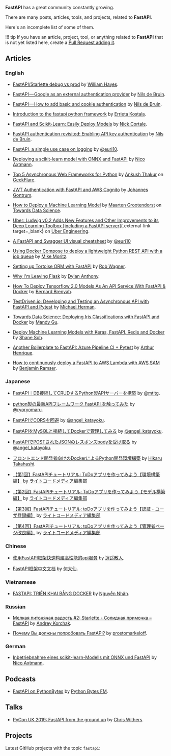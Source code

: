 **FastAPI** has a great community constantly growing.

There are many posts, articles, tools, and projects, related to **FastAPI**.

Here's an incomplete list of some of them.

!!! tip
    If you have an article, project, tool, or anything related to **FastAPI** that is not yet listed here, create a <a href="https://github.com/tiangolo/fastapi/edit/master/docs/external-links.md" class="external-link" target="_blank">Pull Request adding it</a>.

## Articles

### English

* <a href="https://medium.com/@williamhayes/fastapi-starlette-debug-vs-prod-5f7561db3a59" class="external-link" target="_blank">FastAPI/Starlette debug vs prod</a> by <a href="https://medium.com/@williamhayes" class="external-link" target="_blank">William Hayes</a>.

* <a href="https://medium.com/data-rebels/fastapi-google-as-an-external-authentication-provider-3a527672cf33" class="external-link" target="_blank">FastAPI — Google as an external authentication provider</a> by <a href="https://medium.com/@nils_29588" class="external-link" target="_blank">Nils de Bruin</a>.

* <a href="https://medium.com/data-rebels/fastapi-how-to-add-basic-and-cookie-authentication-a45c85ef47d3" class="external-link" target="_blank">FastAPI — How to add basic and cookie authentication</a> by <a href="https://medium.com/@nils_29588" class="external-link" target="_blank">Nils de Bruin</a>.

* <a href="https://dev.to/errietta/introduction-to-the-fastapi-python-framework-2n10" class="external-link" target="_blank">Introduction to the fastapi python framework</a> by <a href="https://dev.to/errietta" class="external-link" target="_blank">Errieta Kostala</a>.

* <a href="http://nickc1.github.io/api,/scikit-learn/2019/01/10/scikit-fastapi.html" class="external-link" target="_blank">FastAPI and Scikit-Learn: Easily Deploy Models</a> by <a href="http://nickc1.github.io/" class="external-link" target="_blank">Nick Cortale</a>.

* <a href="https://medium.com/data-rebels/fastapi-authentication-revisited-enabling-api-key-authentication-122dc5975680" class="external-link" target="_blank">FastAPI authentication revisited: Enabling API key authentication</a> by <a href="https://medium.com/@nils_29588" class="external-link" target="_blank">Nils de Bruin</a>.

* <a href="https://blog.bartab.fr/fastapi-logging-on-the-fly/" class="external-link" target="_blank">FastAPI, a simple use case on logging</a> by <a href="https://blog.bartab.fr/" class="external-link" target="_blank">@euri10</a>.

* <a href="https://medium.com/@nico.axtmann95/deploying-a-scikit-learn-model-with-onnx-und-fastapi-1af398268915" class="external-link" target="_blank">Deploying a scikit-learn model with ONNX and FastAPI</a> by <a href="https://www.linkedin.com/in/nico-axtmann" class="external-link" target="_blank">Nico Axtmann</a>.

* <a href="https://geekflare.com/python-asynchronous-web-frameworks/" class="external-link" target="_blank">Top 5 Asynchronous Web Frameworks for Python</a> by <a href="https://geekflare.com/author/ankush/" class="external-link" target="_blank">Ankush Thakur</a> on <a href="https://geekflare.com" class="external-link" target="_blank">GeekFlare</a>.

* <a href="https://medium.com/@gntrm/jwt-authentication-with-fastapi-and-aws-cognito-1333f7f2729e" class="external-link" target="_blank">JWT Authentication with FastAPI and AWS Cognito</a> by <a href="https://twitter.com/gntrm" class="external-link" target="_blank">Johannes Gontrum</a>.

* <a href="https://towardsdatascience.com/how-to-deploy-a-machine-learning-model-dc51200fe8cf" class="external-link" target="_blank">How to Deploy a Machine Learning Model</a> by <a href="https://www.linkedin.com/in/mgrootendorst/" class="external-link" target="_blank">Maarten Grootendorst</a> on <a href="https://towardsdatascience.com/" class="external-link" target="_blank">Towards Data Science</a>.

* [Uber: Ludwig v0.2 Adds New Features and Other Improvements to its Deep Learning Toolbox [including a FastAPI server]](https://eng.uber.com/ludwig-v0-2/){.external-link target=_blank} on <a href="https://eng.uber.com" class="external-link" target="_blank">Uber Engineering</a>.

* <a href="https://gitlab.com/euri10/fastapi_cheatsheet" class="external-link" target="_blank">A FastAPI and Swagger UI visual cheatsheet</a> by <a href="https://gitlab.com/euri10" class="external-link" target="_blank">@euri10</a>

* <a href="https://medium.com/@mike.p.moritz/using-docker-compose-to-deploy-a-lightweight-python-rest-api-with-a-job-queue-37e6072a209b" class="external-link" target="_blank">Using Docker Compose to deploy a lightweight Python REST API with a job queue</a> by <a href="https://medium.com/@mike.p.moritz" class="external-link" target="_blank">Mike Moritz</a>.

* <a href="https://robwagner.dev/tortoise-fastapi-setup/" class="external-link" target="_blank">Setting up Tortoise ORM with FastAPI</a> by <a href="https://robwagner.dev/" class="external-link" target="_blank">Rob Wagner</a>.

* <a href="https://dev.to/dbanty/why-i-m-leaving-flask-3ki6" class="external-link" target="_blank">Why I'm Leaving Flask</a> by <a href="https://dev.to/dbanty" class="external-link" target="_blank">Dylan Anthony</a>.

* <a href="https://medium.com/python-data/how-to-deploy-tensorflow-2-0-models-as-an-api-service-with-fastapi-docker-128b177e81f3" class="external-link" target="_blank">How To Deploy Tensorflow 2.0 Models As An API Service With FastAPI & Docker</a> by <a href="https://medium.com/@bbrenyah" class="external-link" target="_blank">Bernard Brenyah</a>.

* <a href="https://testdriven.io/blog/fastapi-crud/" class="external-link" target="_blank">TestDriven.io: Developing and Testing an Asynchronous API with FastAPI and Pytest</a> by <a href="https://testdriven.io/authors/herman/" class="external-link" target="_blank">Michael Herman</a>.

* <a href="https://towardsdatascience.com/deploying-iris-classifications-with-fastapi-and-docker-7c9b83fdec3a" class="external-link" target="_blank">Towards Data Science: Deploying Iris Classifications with FastAPI and Docker</a> by <a href="https://towardsdatascience.com/@mandygu" class="external-link" target="_blank">Mandy Gu</a>.

* <a href="https://medium.com/analytics-vidhya/deploy-machine-learning-models-with-keras-fastapi-redis-and-docker-4940df614ece" class="external-link" target="_blank">Deploy Machine Learning Models with Keras, FastAPI, Redis and Docker</a> by <a href="https://medium.com/@shane.soh" class="external-link" target="_blank">Shane Soh</a>.

* <a href="https://medium.com/@arthur393/another-boilerplate-to-fastapi-azure-pipeline-ci-pytest-3c8d9a4be0bb" class="external-link" target="_blank">Another Boilerplate to FastAPI: Azure Pipeline CI + Pytest</a> by <a href="https://twitter.com/arthurheinrique" class="external-link" target="_blank">Arthur Henrique</a>.

* <a href="https://iwpnd.pw/articles/2020-01/deploy-fastapi-to-aws-lambda" class="external-link" target="_blank">How to continuously deploy a FastAPI to AWS Lambda with AWS SAM</a> by <a href="https://iwpnd.pw" class="external-link" target="_blank">Benjamin Ramser</a>.

### Japanese

* <a href="https://qiita.com/mtitg/items/47770e9a562dd150631d" class="external-link" target="_blank">FastAPI｜DB接続してCRUDするPython製APIサーバーを構築</a> by <a href="https://qiita.com/mtitg" class="external-link" target="_blank">@mtitg</a>.

* <a href="https://qiita.com/ryoryomaru/items/59958ed385b3571d50de" class="external-link" target="_blank">python製の最新APIフレームワーク FastAPI を触ってみた</a> by <a href="https://qiita.com/ryoryomaru" class="external-link" target="_blank">@ryoryomaru</a>.

* <a href="https://qiita.com/angel_katayoku/items/0e1f5dbbe62efc612a78" class="external-link" target="_blank">FastAPIでCORSを回避</a> by <a href="https://qiita.com/angel_katayoku" class="external-link" target="_blank">@angel_katayoku</a>.

* <a href="https://qiita.com/angel_katayoku/items/4fbc1a4e2b33fa2237d2" class="external-link" target="_blank">FastAPIをMySQLと接続してDockerで管理してみる</a> by <a href="https://qiita.com/angel_katayoku" class="external-link" target="_blank">@angel_katayoku</a>.

* <a href="https://qiita.com/angel_katayoku/items/8a458a8952f50b73f420" class="external-link" target="_blank">FastAPIでPOSTされたJSONのレスポンスbodyを受け取る</a> by <a href="https://qiita.com/angel_katayoku" class="external-link" target="_blank">@angel_katayoku</a>.

* <a href="https://qiita.com/hikarut/items/b178af2e2440c67c6ac4" class="external-link" target="_blank">フロントエンド開発者向けのDockerによるPython開発環境構築</a> by <a href="https://qiita.com/hikarut" class="external-link" target="_blank">Hikaru Takahashi</a>.

* <a href="https://rightcode.co.jp/blog/information-technology/fastapi-tutorial-todo-apps-environment" class="external-link" target="_blank">【第1回】FastAPIチュートリアル: ToDoアプリを作ってみよう【環境構築編】</a> by <a href="https://rightcode.co.jp/author/jun" class="external-link" target="_blank">ライトコードメディア編集部</a>

* <a href="https://rightcode.co.jp/blog/information-technology/fastapi-tutorial-todo-apps-model-building" class="external-link" target="_blank">【第2回】FastAPIチュートリアル: ToDoアプリを作ってみよう【モデル構築編】</a> by <a href="https://rightcode.co.jp/author/jun" class="external-link" target="_blank">ライトコードメディア編集部</a>

* <a href="https://rightcode.co.jp/blog/information-technology/fastapi-tutorial-todo-apps-authentication-user-registration" class="external-link" target="_blank">【第3回】FastAPIチュートリアル: toDoアプリを作ってみよう【認証・ユーザ登録編】</a> by <a href="https://rightcode.co.jp/author/jun" class="external-link" target="_blank">ライトコードメディア編集部</a>

* <a href="https://rightcode.co.jp/blog/information-technology/fastapi-tutorial-todo-apps-admin-page-improvement" class="external-link" target="_blank">【第4回】FastAPIチュートリアル: toDoアプリを作ってみよう【管理者ページ改良編】</a> by <a href="https://rightcode.co.jp/author/jun" class="external-link" target="_blank">ライトコードメディア編集部</a>

### Chinese

* <a href="https://cloud.tencent.com/developer/article/1431448" class="external-link" target="_blank">使用FastAPI框架快速构建高性能的api服务</a> by <a href="https://cloud.tencent.com/developer/user/5471722" class="external-link" target="_blank">逍遥散人</a>.

* <a href="https://wxq0309.github.io/" class="external-link" target="_blank">FastAPI框架中文文档</a> by <a href="https://wxq0309.github.io/" class="external-link" target="_blank">何大仙</a>.

### Vietnamese

* <a href="https://fullstackstation.com/fastapi-trien-khai-bang-docker/" class="external-link" target="_blank">FASTAPI: TRIỂN KHAI BẰNG DOCKER</a> by <a href="https://fullstackstation.com/author/figonking/" class="external-link" target="_blank">Nguyễn Nhân</a>.

### Russian

* <a href="https://habr.com/ru/post/454440/" class="external-link" target="_blank">Мелкая питонячая радость #2: Starlette - Солидная примочка – FastAPI</a> by <a href="https://habr.com/ru/users/57uff3r/" class="external-link" target="_blank">Andrey Korchak</a>.

* <a href="https://habr.com/ru/post/478620/" class="external-link" target="_blank">Почему Вы должны попробовать FastAPI?</a> by <a href="https://github.com/prostomarkeloff" class="external-link" target="_blank">prostomarkeloff</a>.

### German

* <a href="https://blog.codecentric.de/2019/08/inbetriebnahme-eines-scikit-learn-modells-mit-onnx-und-fastapi/" class="external-link" target="_blank">Inbetriebnahme eines scikit-learn-Modells mit ONNX und FastAPI</a> by <a href="https://twitter.com/_nicoax" class="external-link" target="_blank">Nico Axtmann</a>.

## Podcasts

* <a href="https://pythonbytes.fm/episodes/show/123/time-to-right-the-py-wrongs?time_in_sec=855" class="external-link" target="_blank">FastAPI on PythonBytes</a> by <a href="https://pythonbytes.fm/" class="external-link" target="_blank">Python Bytes FM</a>.

## Talks

* <a href="https://www.youtube.com/watch?v=3DLwPcrE5mA" class="external-link" target="_blank">PyCon UK 2019: FastAPI from the ground up</a> by <a href="https://twitter.com/chriswithers13" class="external-link" target="_blank">Chris Withers</a>.

## Projects

Latest GitHub projects with the topic `fastapi`:

<div class="github-topic-projects">
</div>
